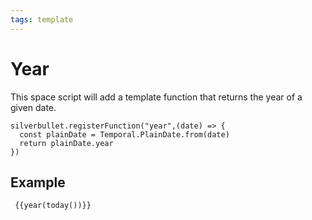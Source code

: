 ```yaml
---
tags: template
---
```

# Year
This space script will add a template function that returns the year of a given date.

```space-script
silverbullet.registerFunction("year",(date) => {
  const plainDate = Temporal.PlainDate.from(date)
  return plainDate.year
})
```

## Example

```template
 {{year(today())}}
```

